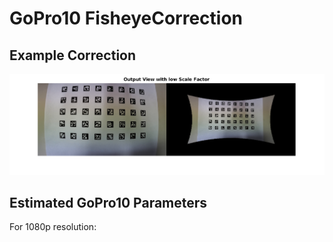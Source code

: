 # GoPro10 FisheyeCorrection
## Example Correction
![Example Correction](./undistortFisheyeImage.png)
## Estimated GoPro10 Parameters
For 1080p resolution:

